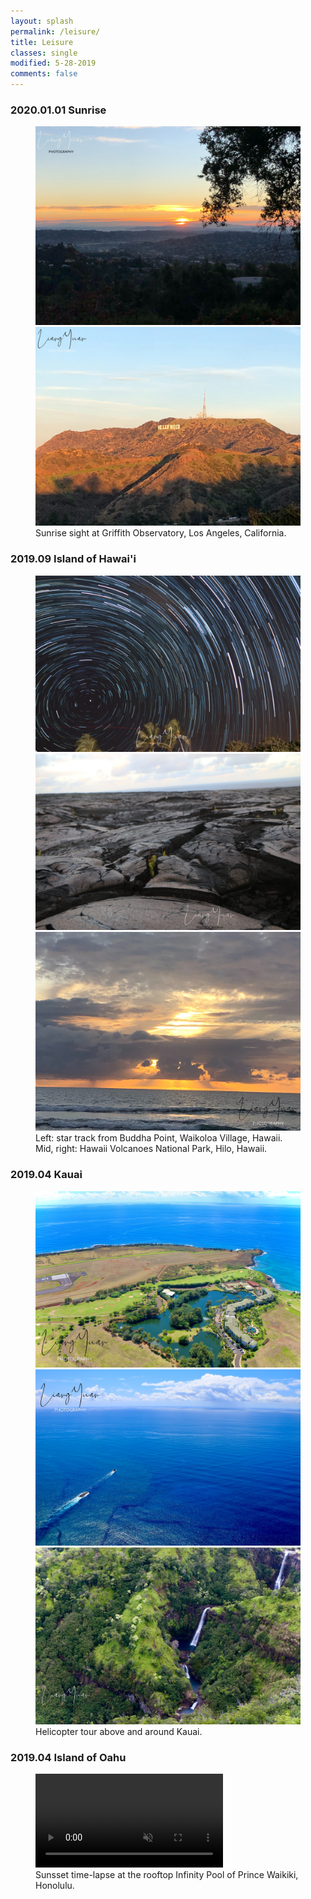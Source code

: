 ```yaml
---
layout: splash
permalink: /leisure/
title: Leisure
classes: single
modified: 5-28-2019
comments: false
---
```


### 2020.01.01 Sunrise
<figure class="half">
  <img src="../assets/images/IMG_0503_signed.jpg" alt="my alt text"/>
  <img src="../assets/images/IMG_0517_signed.jpg" alt="my alt text"/>
  <figcaption>Sunrise sight at Griffith Observatory, Los Angeles, California.</figcaption>
</figure>

### 2019.09 Island of Hawai'i
<figure class="third">
  <img src="../assets/images/IMG_4830_signed.jpg" alt="my alt text"/>
  <img src="../assets/images/IMG_4573_signed.jpg" alt="my alt text"/>
  <img src="../assets/images/IMG_7744_signed.jpg" alt="my alt text"/>
  <figcaption>Left: star track from Buddha Point, Waikoloa Village, Hawaii. Mid, right: Hawaii Volcanoes National Park, Hilo, Hawaii.</figcaption>
</figure>


### 2019.04 Kauai
<figure class="third">
  <img src="../assets/images/IMG_2847_signed.jpg" alt="my alt text"/>
  <img src="../assets/images/IMG_2848_signed.jpg" alt="my alt text"/>
  <img src="../assets/images/IMG_2850_signed.jpg" alt="my alt text"/>
  <figcaption>Helicopter tour above and around Kauai.</figcaption>
</figure>


### 2019.04 Island of Oahu
<figure class="video_container">
<video oncontextmenu="return false;" autoplay controlsList="nodownload" muted loop>
  <source src="../assets/images/IMG_2696.mp4" type="video/mp4">
  <!-- <figcaption>Sunsset time-lapse at the rooftop Infinity Pool of Prince Waikiki, Honolulu.</figcaption> -->
</video>
<figcaption>Sunsset time-lapse at the rooftop Infinity Pool of Prince Waikiki, Honolulu.</figcaption>
</figure>
<!-- </figure> -->

<!-- ### 2019.09 O‘ahu -->



<!-- ### 2019.09 Kauai  -->
